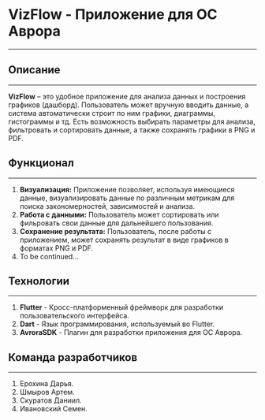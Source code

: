 VizFlow - Приложение для OC Аврора
===
<hr>

Описание
---
<hr>

**VizFlow** – это удобное приложение для анализа данных и построения графиков (дашборд). Пользователь может вручную вводить данные, а система автоматически строит по ним графики, диаграммы, гистограммы и тд. Есть возможность выбирать параметры для анализа, фильтровать и сортировать данные, а также сохранять графики в PNG и PDF.

Функционал
---
<hr>

1. **Визуализация:** Приложение позволяет, используя имеющиеся данные, визуализировать данные по различным метрикам для поиска закономерностей, зависимостей и анализа.
2. **Работа с данными:** Пользователь может сортировать или фильровать свои данные для дальнейшего пользования.
3. **Сохранение результата:** Пользователь, после работы с приложением, может сохранять результат в виде графиков в форматах PNG и PDF.
4. To be continued...

Технологии
---
<hr>

1. **Flutter** - Кросс-платформенный фреймворк для разработки пользовательского интерфейса.
2. **Dart** - Язык программирования, используемый во Flutter.
3. **AvroraSDK** - Плагин для разработки приложения для ОС Аврора.

Команда разработчиков
---
<hr>

1. Ерохина Дарья. 
2. Шмыров Артем.
3. Скуратов Даниил.
4. Ивановский Семен.

